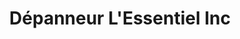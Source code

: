 ---
title: "Dépanneur L'Essentiel Inc"
url: /sainte-angele-de-merici/depanneur-lessentiel-inc/
shop: Lebensmittel
---